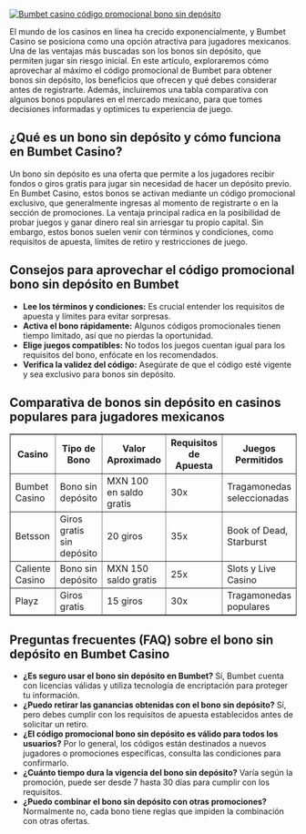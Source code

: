 [![Bumbet casino código promocional bono sin depósito](https://123-caf.pages.dev/gitsignup.png)](https://vrmoo.ru/Bt82HjjY)

<p>El mundo de los casinos en línea ha crecido exponencialmente, y Bumbet Casino se posiciona como una opción atractiva para jugadores mexicanos. Una de las ventajas más buscadas son los bonos sin depósito, que permiten jugar sin riesgo inicial. En este artículo, exploraremos cómo aprovechar al máximo el código promocional de Bumbet para obtener bonos sin depósito, los beneficios que ofrecen y qué debes considerar antes de registrarte. Además, incluiremos una tabla comparativa con algunos bonos populares en el mercado mexicano, para que tomes decisiones informadas y optimices tu experiencia de juego.</p>  <h2>¿Qué es un bono sin depósito y cómo funciona en Bumbet Casino?</h2> <p>Un bono sin depósito es una oferta que permite a los jugadores recibir fondos o giros gratis para jugar sin necesidad de hacer un depósito previo. En Bumbet Casino, estos bonos se activan mediante un código promocional exclusivo, que generalmente ingresas al momento de registrarte o en la sección de promociones. La ventaja principal radica en la posibilidad de probar juegos y ganar dinero real sin arriesgar tu propio capital. Sin embargo, estos bonos suelen venir con términos y condiciones, como requisitos de apuesta, límites de retiro y restricciones de juego.</p>  <h2>Consejos para aprovechar el código promocional bono sin depósito en Bumbet</h2> <ul>   <li><strong>Lee los términos y condiciones:</strong> Es crucial entender los requisitos de apuesta y límites para evitar sorpresas.</li>   <li><strong>Activa el bono rápidamente:</strong> Algunos códigos promocionales tienen tiempo limitado, así que no pierdas la oportunidad.</li>   <li><strong>Elige juegos compatibles:</strong> No todos los juegos cuentan igual para los requisitos del bono, enfócate en los recomendados.</li>   <li><strong>Verifica la validez del código:</strong> Asegúrate de que el código esté vigente y sea exclusivo para bonos sin depósito.</li> </ul>  <h2>Comparativa de bonos sin depósito en casinos populares para jugadores mexicanos</h2> <table border="1" cellpadding="8" cellspacing="0">   <thead>     <tr>       <th>Casino</th>       <th>Tipo de Bono</th>       <th>Valor Aproximado</th>       <th>Requisitos de Apuesta</th>       <th>Juegos Permitidos</th>     </tr>   </thead>   <tbody>     <tr>       <td>Bumbet Casino</td>       <td>Bono sin depósito</td>       <td>MXN 100 en saldo gratis</td>       <td>30x</td>       <td>Tragamonedas seleccionadas</td>     </tr>     <tr>       <td>Betsson</td>       <td>Giros gratis sin depósito</td>       <td>20 giros</td>       <td>35x</td>       <td>Book of Dead, Starburst</td>     </tr>     <tr>       <td>Caliente Casino</td>       <td>Bono sin depósito</td>       <td>MXN 150 saldo gratis</td>       <td>25x</td>       <td>Slots y Live Casino</td>     </tr>     <tr>       <td>Playz</td>       <td>Giros gratis</td>       <td>15 giros</td>       <td>30x</td>       <td>Tragamonedas populares</td>     </tr>   </tbody> </table>  <h2>Preguntas frecuentes (FAQ) sobre el bono sin depósito en Bumbet Casino</h2> <ul>   <li><strong>¿Es seguro usar el bono sin depósito en Bumbet?</strong> Sí, Bumbet cuenta con licencias válidas y utiliza tecnología de encriptación para proteger tu información.</li>   <li><strong>¿Puedo retirar las ganancias obtenidas con el bono sin depósito?</strong> Sí, pero debes cumplir con los requisitos de apuesta establecidos antes de solicitar un retiro.</li>   <li><strong>¿El código promocional bono sin depósito es válido para todos los usuarios?</strong> Por lo general, los códigos están destinados a nuevos jugadores o promociones específicas, consulta las condiciones para confirmarlo.</li>   <li><strong>¿Cuánto tiempo dura la vigencia del bono sin depósito?</strong> Varía según la promoción, puede ser desde 7 hasta 30 días para cumplir con los requisitos.</li>   <li><strong>¿Puedo combinar el bono sin depósito con otras promociones?</strong> Normalmente no, cada bono tiene reglas que impiden la combinación con otras ofertas.</li> </ul>